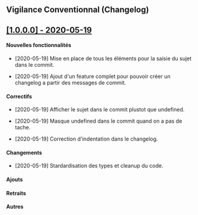 ## Vigilance Conventionnal (Changelog)

[//]: # "TEMPLATE"

## [[1.0.0.0] - 2020-05-19](https://git.vigilance.local/vigilance-conventionnal/blob/master/CHANGELOG.md)
   
#### Nouvelles fonctionnalités

- [2020-05-19] Mise en place de tous les éléments pour la saisie du sujet dans le commit.

- [2020-05-19] Ajout d'un feature complet pour pouvoir créer un changelog a partir des messages de commit.

#### Correctifs

- [2020-05-19] Afficher le sujet dans le commit plustot que undefined.

- [2020-05-19] Masque undefined dans le commit quand on a pas de tache.

- [2020-05-19] Correction d'indentation dans le changelog.

#### Changements

- [2020-05-19] Stardardisation des types et cleanup du code.

#### Ajouts

#### Retraits

#### Autres